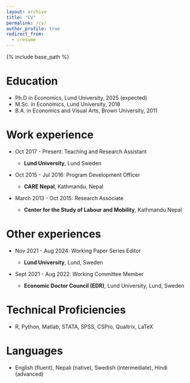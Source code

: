 ```yaml
---
layout: archive
title: "CV"
permalink: /cv/
author_profile: true
redirect_from:
  - /resume
---
```


{% include base_path %}

Education
======
* Ph.D in Economics, Lund University, 2025 (expected)
* M.Sc. in Economics, Lund University, 2018
* B.A. in Economics and Visual Arts, Brown University, 2011

Work experience
======
* Oct 2017 - Present: Teaching and Research Assistant
  * **Lund University**, Lund Sweden

* Oct 2015 - Jul 2016: Program Development Officer
  * **CARE Nepal**, Kathmandu, Nepal

* March 2013 - Oct 2015: Research Associate
  * **Center for the Study of Labour and Mobility**, Kathmandu Nepal

  
Other experiences
======
* Nov 2021 - Aug 2024: Working Paper Series Editor
  * **Lund University**, Lund, Sweden

* Sept 2021 - Aug 2022: Working Committee Member
  * **Economic Doctor Council (EDR)**, Lund University, Lund, Sweden
    
Technical Proficiencies
======
* R, Python, Matlab, STATA, SPSS, CSPro, Qualtrix, LaTeX

Languages
======
* English (fluent), Nepali (native), Swedish (intermediate), Hindi (advanced)

